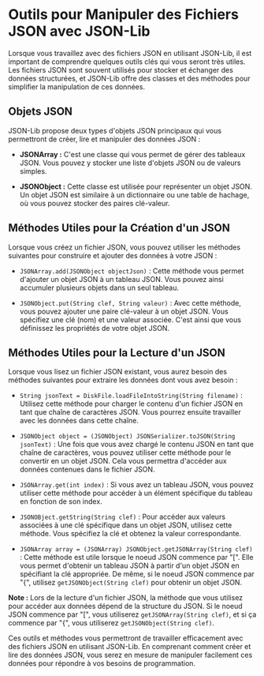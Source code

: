 # Outils pour Manipuler des Fichiers JSON avec JSON-Lib

Lorsque vous travaillez avec des fichiers JSON en utilisant JSON-Lib, il est important de comprendre quelques outils clés qui vous seront très utiles. Les fichiers JSON sont souvent utilisés pour stocker et échanger des données structurées, et JSON-Lib offre des classes et des méthodes pour simplifier la manipulation de ces données.

## Objets JSON

JSON-Lib propose deux types d'objets JSON principaux qui vous permettront de créer, lire et manipuler des données JSON :

- **JSONArray :** C'est une classe qui vous permet de gérer des tableaux JSON. Vous pouvez y stocker une liste d'objets JSON ou de valeurs simples.

- **JSONObject :** Cette classe est utilisée pour représenter un objet JSON. Un objet JSON est similaire à un dictionnaire ou une table de hachage, où vous pouvez stocker des paires clé-valeur.

## Méthodes Utiles pour la Création d'un JSON

Lorsque vous créez un fichier JSON, vous pouvez utiliser les méthodes suivantes 
pour construire et ajouter des données à votre JSON :

- `JSONArray.add(JSONObject objectJson)` : Cette méthode vous permet d'ajouter un objet 
JSON à un tableau JSON. Vous pouvez ainsi accumuler plusieurs objets dans un seul tableau.

- `JSONObject.put(String clef, String valeur)` : Avec cette méthode, vous pouvez ajouter
une paire clé-valeur à un objet JSON. Vous spécifiez une clé (nom) et une valeur associée. C'est ainsi que vous définissez les propriétés de votre objet JSON.

## Méthodes Utiles pour la Lecture d'un JSON

Lorsque vous lisez un fichier JSON existant, vous aurez besoin des méthodes suivantes pour 
extraire les données dont vous avez besoin :

- `String jsonText = DiskFile.loadFileIntoString(String filename)` : Utilisez cette méthode 
pour charger le contenu d'un fichier JSON en tant que chaîne de caractères JSON. Vous pourrez ensuite 
travailler avec les données dans cette chaîne.

- `JSONObject object = (JSONObject) JSONSerializer.toJSON(String jsonText)` : Une fois que vous 
avez chargé le contenu JSON en tant que chaîne de caractères, vous pouvez utiliser cette méthode 
pour le convertir en un objet JSON. Cela vous permettra d'accéder aux données contenues dans le fichier JSON.

- `JSONArray.get(int index)` : Si vous avez un tableau JSON, vous pouvez utiliser cette méthode
pour accéder à un élément spécifique du tableau en fonction de son index.

- `JSONOBject.getString(String clef)` : Pour accéder aux valeurs associées à une clé spécifique
dans un objet JSON, utilisez cette méthode. Vous spécifiez la clé et obtenez la valeur correspondante.

- `JSONArray array = (JSONArray) JSONObject.getJSONArray(String clef)` : Cette méthode est utile
lorsque le noeud JSON commence par "[". Elle vous permet d'obtenir un tableau JSON à partir d'un objet JSON en spécifiant la clé appropriée. De même, si le noeud JSON commence par "{", utilisez `getJSONObject(String clef)` pour obtenir un objet JSON.

**Note :** Lors de la lecture d'un fichier JSON, la méthode que vous utilisez pour accéder aux
données dépend de la structure du JSON. Si le noeud JSON commence 
par "[", vous utiliserez `getJSONArray(String clef)`, et si ça commence 
par "{", vous utiliserez `getJSONObject(String clef)`.

Ces outils et méthodes vous permettront de travailler efficacement avec des fichiers
JSON en utilisant JSON-Lib. En comprenant comment créer et lire des données JSON, 
vous serez en mesure de manipuler facilement ces données pour répondre à vos besoins de programmation.
